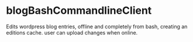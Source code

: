 # blogBashCommandlineClient
Edits wordpress blog entries, offline and completely from bash, creating an editions cache. user can upload changes when online.
